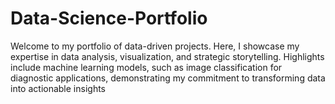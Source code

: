 # Data-Science-Portfolio
Welcome to my portfolio of data-driven projects. Here, I showcase my expertise in data analysis, visualization, and strategic storytelling. Highlights include machine learning models, such as image classification for diagnostic applications, demonstrating my commitment to transforming data into actionable insights
